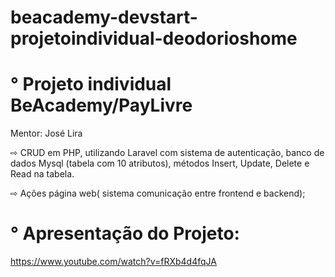 # beacademy-devstart-projetoindividual-deodorioshome


<h1> ° Projeto individual BeAcademy/PayLivre </h1

Mentor: José Lira

⇨ CRUD em PHP, utilizando Laravel com sistema de autenticação,
banco de dados Mysql (tabela com 10 atributos), métodos Insert,
Update, Delete e Read na tabela.

⇨ Ações página web( sistema comunicação entre frontend e backend);



<h1> ° Apresentação do Projeto: </h1

https://www.youtube.com/watch?v=fRXb4d4fqJA
